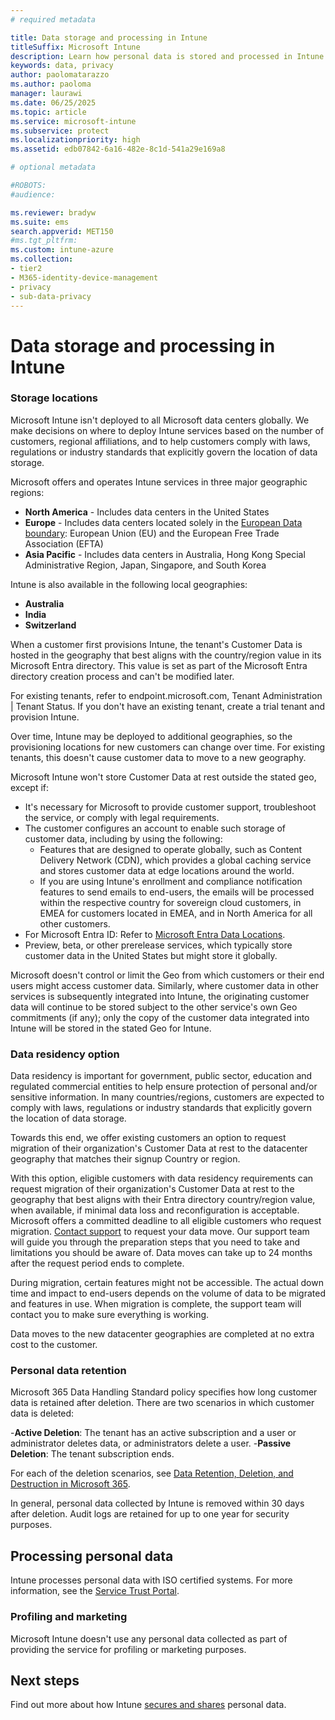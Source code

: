 ```yaml
---
# required metadata

title: Data storage and processing in Intune
titleSuffix: Microsoft Intune
description: Learn how personal data is stored and processed in Intune.
keywords: data, privacy
author: paolomatarazzo
ms.author: paoloma
manager: laurawi
ms.date: 06/25/2025
ms.topic: article
ms.service: microsoft-intune
ms.subservice: protect
ms.localizationpriority: high
ms.assetid: edb07842-6a16-482e-8c1d-541a29e169a8

# optional metadata

#ROBOTS:
#audience:

ms.reviewer: bradyw
ms.suite: ems
search.appverid: MET150
#ms.tgt_pltfrm:
ms.custom: intune-azure
ms.collection:
- tier2
- M365-identity-device-management
- privacy
- sub-data-privacy
---
```


# Data storage and processing in Intune


### Storage locations

Microsoft Intune isn't deployed to all Microsoft data centers globally. We make decisions on where to deploy Intune services based on the number of customers, regional affiliations, and to help customers comply with laws, regulations or industry standards that explicitly govern the location of data storage. 

Microsoft offers and operates Intune services in three major geographic regions:

- **North America** - Includes data centers in the United States
- **Europe** - Includes data centers located solely in the [European Data boundary](/privacy/eudb/eu-data-boundary-learn): European Union (EU) and the European Free Trade Association (EFTA)
- **Asia Pacific** - Includes data centers in Australia, Hong Kong Special Administrative Region, Japan, Singapore, and South Korea 

Intune is also available in the following local geographies:

- **Australia**
- **India**
- **Switzerland**

When a customer first provisions Intune, the tenant's Customer Data is hosted in the geography that best aligns with the country/region value in its Microsoft Entra directory. This value is set as part of the Microsoft Entra directory creation process and can't be modified later.

For existing tenants, refer to endpoint.microsoft.com, Tenant Administration | Tenant Status. If you don't have an existing tenant, create a trial tenant and provision Intune.

Over time, Intune may be deployed to additional geographies, so the provisioning locations for new customers can change over time. For existing tenants, this doesn't cause customer data to move to a new geography.

Microsoft Intune won't store Customer Data at rest outside the stated geo, except if:

- It's necessary for Microsoft to provide customer support, troubleshoot the service, or comply with legal requirements.
- The customer configures an account to enable such storage of customer data, including by using the following:
  - Features that are designed to operate globally, such as Content Delivery Network (CDN), which provides a global caching service and stores customer data at edge locations around the world.
  - If you are using Intune's enrollment and compliance notification features to send emails to end-users, the emails will be processed within the respective country for sovereign cloud customers, in EMEA for customers located in EMEA, and in North America for all other customers.
- For Microsoft Entra ID: Refer to [Microsoft Entra Data Locations](https://aka.ms/aaddatamap).
- Preview, beta, or other prerelease services, which typically store customer data in the United States but might store it globally.

Microsoft doesn't control or limit the Geo from which customers or their end users might access customer data. Similarly, where customer data in other services is subsequently integrated into Intune, the originating customer data will continue to be stored subject to the other service's own Geo commitments (if any); only the copy of the customer data integrated into Intune will be stored in the stated Geo for Intune.

### Data residency option

Data residency is important for government, public sector, education and regulated commercial entities to help ensure protection of personal and/or sensitive information. In many countries/regions, customers are expected to comply with laws, regulations or industry standards that explicitly govern the location of data storage.

Towards this end, we offer existing customers an option to request migration of their organization's Customer Data at rest to the datacenter geography that matches their signup Country or region.

With this option, eligible customers with data residency requirements can request migration of their organization's Customer Data at rest to the geography that best aligns with  their  Entra directory country/region value, when available, if minimal data loss and reconfiguration is acceptable. Microsoft offers a committed deadline to all eligible customers who request migration. [Contact support](../../get-support.md) to request your data move. Our support team will guide you through the preparation steps that you need to take and limitations you should be aware of. Data moves can take up to 24 months after the request period ends to complete.

During migration, certain features might not be accessible. The actual down time and impact to end-users depends on the volume of data to be migrated and features in use. When migration is complete, the support team will contact you to make sure everything is working.

Data moves to the new datacenter geographies are completed at no extra cost to the customer.


### Personal data retention

Microsoft 365 Data Handling Standard policy specifies how long customer data is retained after deletion. There are two scenarios in which customer data is deleted:

-**Active Deletion**: The tenant has an active subscription and a user or administrator deletes data, or administrators delete a user.
-**Passive Deletion**: The tenant subscription ends.

For each of the deletion scenarios, see [Data Retention, Deletion, and Destruction in Microsoft 365](/microsoft-365/enterprise/microsoft-365-data-retention-deletion-and-destruction-overview?view=o365-worldwide&preserve-view=true).  

In general, personal data collected by Intune is removed within 30 days after deletion. Audit logs are retained for up to one year for security purposes.

## Processing personal data

Intune processes personal data with ISO certified systems. For more information, see the [Service Trust Portal](https://www.microsoft.com/en-us/TrustCenter/stp).

### Profiling and marketing

Microsoft Intune doesn't use any personal data collected as part of providing the service for profiling or marketing purposes. 

## Next steps

Find out more about how Intune [secures and shares](privacy-data-secure-share.md) personal data.
